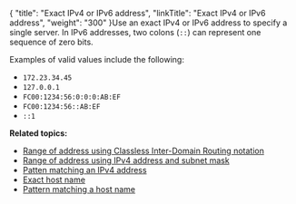 {
    "title": "Exact IPv4 or IPv6 address",
    "linkTitle": "Exact IPv4 or IPv6 address",
    "weight": "300"
}Use an exact IPv4 or IPv6 address to specify a single server. In IPv6 addresses, two colons (`::`) can represent one sequence of zero bits.

Examples of valid values include the following:

-   `172.23.34.45`
-   `127.0.0.1`
-   `FC00:1234:56:0:0:0:AB:EF`
-   `FC00:1234:56::AB:EF`
-   `::1`

**Related topics:**

-   <a href="../r_st_classless_inter-domain_routing_notation" class="MCXref xref">Range of address using Classless Inter-Domain Routing notation</a>
-   <a href="../r_st_addresses_using_ipv4_address_subnet_mask" class="MCXref xref">Range of address using IPv4 address and subnet mask</a>
-   <a href="../r_st_patten_matching_ipv4_address" class="MCXref xref">Patten matching an IPv4 address</a>
-   <a href="../r_st_exact_host_name" class="MCXref xref">Exact host name</a>
-   <a href="../r_st_pattern_matching_host_name" class="MCXref xref">Pattern matching a host name</a>
